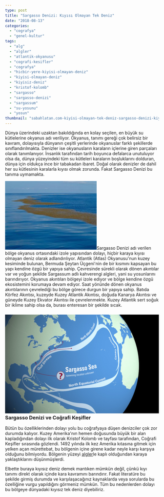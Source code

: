 ```yaml
---
type: post
title: "Sargasso Denizi: Kıyısı Olmayan Tek Deniz"
date: "2018-08-13"
categories: 
  - "cografya"
  - "genel-kultur"
tags: 
  - "alg"
  - "algler"
  - "atlantik-okyanusu"
  - "cografi-kesifler"
  - "cografya"
  - "hicbir-yere-kiyisi-olmayan-deniz"
  - "kiyisi-olmayan-deniz"
  - "kiyisiz-deniz"
  - "kristof-kolomb"
  - "sargasso"
  - "sargasso-denizi"
  - "sargassum"
  - "su-yosunu"
  - "yosun"
thumbnail: "sabahlatan.com-kiyisi-olmayan-tek-deniz-sargasso-denizi-kiyisi-olmayan-sargasso-denizi-sabahlatan.png"
---
```


Dünya üzerindeki uzaktan bakıldığında en kolay seçilen, en büyük su kütlelerine okyanus adı veriliyor. Okyanus, tanımı gereği çok belirsiz bir kavram, dolayısıyla dünyanın çeşitli yerlerinde okyanuslar farklı şekillerde sınıflandırılmakta. Denizler ise okyanusların karaların içlerine giren parçaları olarak tanımlanıyor. İnsanlık tarafından tarih boyunca defalarca unutuluyor olsa da, dünya yüzeyindeki tüm su kütleleri karaların boşluklarını dolduran, dünya için oldukça ince bir tabakadan ibaret. Doğal olarak denizler de dahil her su kütlesinin karalarla kıyısı olmak zorunda. Fakat Sargasso Denizi bu tanıma uymamakta.

![Sargassum Yosunları](images/Sargasso-Sea-300x225.jpg)Sargasso Denizi adı verilen bölge okyanus ortasındaki izole yapısından dolayı, hiçbir karaya kıyısı olmayan deniz olarak adlandırılıyor. Atlantik (Atlas) Okyanusu'nun kuzey kesiminde bulunan, Bermuda Şeytan Üçgeni'nin de bir kısmını kapsayan bu yapı kendine özgü bir yapıya sahip. Çevresinde sürekli olarak dönen akıntılar var ve yoğun şekilde Sargassum adlı kahverengi algleri, yani su yosunlarını barındırıyor. Okyanus akıntıları bölgeyi izole ediyor ve bölge kendine özgü ekosistemini korumaya devam ediyor. Saat yönünde dönen okyanus akıntılarının çevrelediği bu bölge görece durgun bir yapıya sahip. Batıda Körfez Akıntısı, kuzeyde Kuzey Atlantik Akıntısı, doğuda Kanarya Akıntısı ve güneyde Kuzey Ekvator Akıntısı ile çevrelenmekte. Kuzey Atlantik sert soğuk bir iklime sahip olsa da, burası enteresan bir şekilde sıcak.

### ![Sargasso Denizi'ni çevreleyen akıntılar](images/Sargasso-denizi-akintilar.jpeg)Sargasso Denizi ve Coğrafi Keşifler

Bütün bu özelliklerinden dolayı yolu bu coğrafyaya düşen denizciler çok zor durumda kalıyor. Kuzey Amerika'nın hemen doğusunda büyük bir alan kapladığından dolayı ilk olarak Kristof Kolomb ve tayfası tarafından, Coğrafi Keşifler sırasında gözlendi. 1492 yılında ilk kez Amerika kıtasına gitmek için yelken açan mürettebat, bu bölgenin içine girene kadar neyle karşı karşıya olduğunu bilmiyordu. Bölgenin yüzeyi [algler](https://sabahlatan.com/blog/etiket/algler/)le kaplı olduğundan karaya yaklaştıklarını düşünmüşlerdi.

Elbette buraya kıyısız deniz demek mantıken mümkün değil, çünkü kıyı tanımı direkt olarak içinde kara kavramını barındırır. Fakat literatüre bu şekilde girmiş durumda ve karşılaşacağınız kaynaklarda veya sorularda bu özelliğine vurgu yapıldığını görmeniz mümkün. Tüm bu nedenlerden dolayı bu bölgeye dünyadaki kıyısız tek deniz diyebiliriz.
